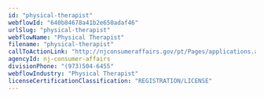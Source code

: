 ```yaml
---
id: "physical-therapist"
webflowId: "640b84678a41b2e650adaf46"
urlSlug: "physical-therapist"
webflowName: "Physical Therapist"
filename: "physical-therapist"
callToActionLink: "http://njconsumeraffairs.gov/pt/Pages/applications.aspx"
agencyId: nj-consumer-affairs
divisionPhone: "(973)504-6455"
webflowIndustry: "Physical Therapist"
licenseCertificationClassification: "REGISTRATION/LICENSE"
---
```

